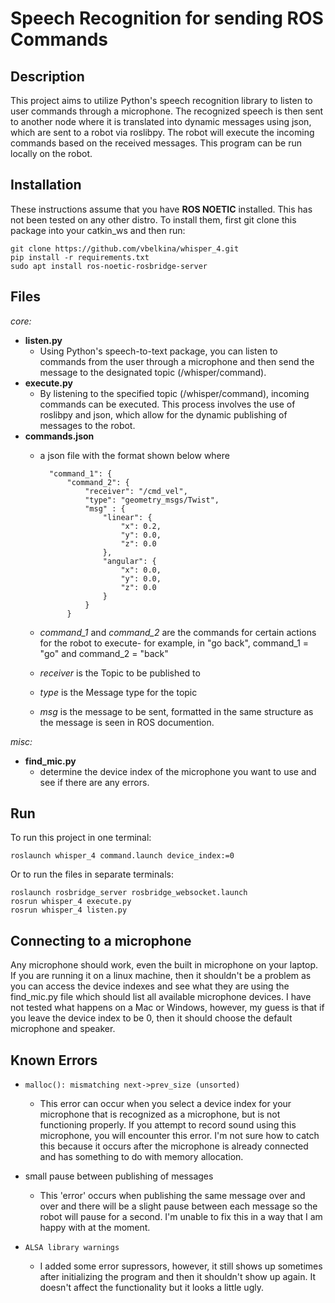 # **Speech Recognition for sending ROS Commands**

## **Description**

This project aims to utilize Python's speech recognition library to listen to user commands through a microphone. The recognized speech is then sent to another node where it is translated into dynamic messages using json, which are sent to a robot via roslibpy. The robot will execute the incoming commands based on the received messages. This program can be run locally on the robot. 

## **Installation**

These instructions assume that you have **ROS NOETIC** installed. This has not been tested on any other distro. To install them, first git clone this package into your catkin_ws and then run: 

    git clone https://github.com/vbelkina/whisper_4.git
    pip install -r requirements.txt
    sudo apt install ros-noetic-rosbridge-server

## **Files**

*core:*

- **listen.py**
    - Using Python's speech-to-text package, you can listen to commands from the user through a microphone and then send the message to the designated topic (/whisper/command).
- **execute.py**
    - By listening to the specified topic (/whisper/command), incoming commands can be executed. This process involves the use of roslibpy and json, which allow for the dynamic publishing of messages to the robot.
- **commands.json**
    - a json file with the format shown below where 

            "command_1": {
                "command_2": { 
                    "receiver": "/cmd_vel",
                    "type": "geometry_msgs/Twist",
                    "msg" : {
                        "linear": {
                            "x": 0.2,
                            "y": 0.0,
                            "z": 0.0
                        },
                        "angular": {
                            "x": 0.0,
                            "y": 0.0,
                            "z": 0.0
                        }
                    }
                }
    - *command_1* and *command_2* are the commands for certain actions for the robot to execute- for example, in "go back", command_1 = "go" and command_2 = "back"
    - *receiver* is the Topic to be published to 
    - *type* is the Message type for the topic
    - *msg* is the message to be sent, formatted in the same structure as the message is seen in ROS documention. 

*misc:* 

- **find_mic.py**
    - determine the device index of the microphone you want to use and see if there are any errors. 

## **Run**

To run this project in one terminal: 

    roslaunch whisper_4 command.launch device_index:=0 

Or to run the files in separate terminals:

    roslaunch rosbridge_server rosbridge_websocket.launch
    rosrun whisper_4 execute.py
    rosrun whisper_4 listen.py

## **Connecting to a microphone**

Any microphone should work, even the built in microphone on your laptop. If you are running it on a linux machine, then it shouldn't be a problem as you can access the device indexes and see what they are using the find_mic.py file which should list all available microphone devices. 
I have not tested what happens on a Mac or Windows, however, my guess is that if you leave the device index to be 0, then it should choose the default microphone and speaker. 


## **Known Errors**

- `malloc(): mismatching next->prev_size (unsorted)` 
    - This error can occur when you select a device index for your microphone that is recognized as a microphone, but is not functioning properly. If you attempt to record sound using this microphone, you will encounter this error. I'm not sure how to catch this because it occurs after the microphone is already connected and has something to do with memory allocation. 

- small pause between publishing of messages
    - This 'error' occurs when publishing the same message over and over and there will be a slight pause between each message so the robot will pause for a second. I'm unable to fix this in a way that I am happy with at the moment. 

- `ALSA library warnings` 
    - I added some error supressors, however, it still shows up sometimes after initializing the program and then it shouldn't show up again. It doesn't affect the functionality but it looks a little ugly. 